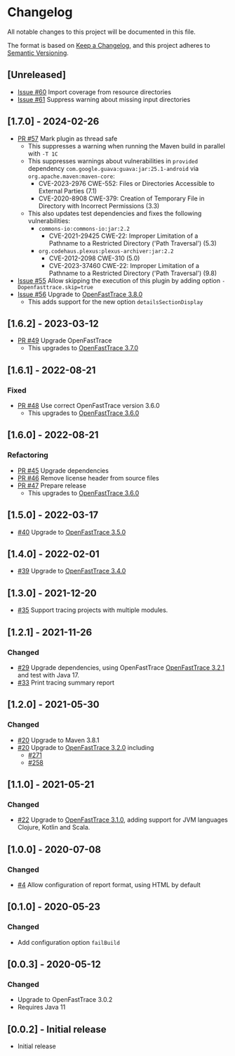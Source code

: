 # Changelog
All notable changes to this project will be documented in this file.

The format is based on [Keep a Changelog](https://keepachangelog.com/en/1.0.0/),
and this project adheres to [Semantic Versioning](https://semver.org/spec/v2.0.0.html).

## [Unreleased]

- [Issue #60](https://github.com/itsallcode/openfasttrace-maven-plugin/issues/60) Import coverage from resource directories
- [Issue #61](https://github.com/itsallcode/openfasttrace-maven-plugin/issues/61) Suppress warning about missing input directories

## [1.7.0] - 2024-02-26

- [PR #57](https://github.com/itsallcode/openfasttrace-maven-plugin/pull/57) Mark plugin as thread safe
  - This suppresses a warning when running the Maven build in parallel with `-T 1C`
  - This suppresses warnings about vulnerabilities in `provided` dependency `com.google.guava:guava:jar:25.1-android` via `org.apache.maven:maven-core`:
    - CVE-2023-2976 CWE-552: Files or Directories Accessible to External Parties (7.1)
    - CVE-2020-8908 CWE-379: Creation of Temporary File in Directory with Incorrect Permissions (3.3)
  - This also updates test dependencies and fixes the following vulnerabilities:
    - `commons-io:commons-io:jar:2.2`
      - CVE-2021-29425 CWE-22: Improper Limitation of a Pathname to a Restricted Directory ('Path Traversal') (5.3)
    - `org.codehaus.plexus:plexus-archiver:jar:2.2`
      - CVE-2012-2098 CWE-310 (5.0)
      - CVE-2023-37460 CWE-22: Improper Limitation of a Pathname to a Restricted Directory ('Path Traversal') (9.8)
- [Issue #55](https://github.com/itsallcode/openfasttrace-maven-plugin/issues/55) Allow skipping the execution of this plugin by adding option `-Dopenfasttrace.skip=true`
- [Issue #56](https://github.com/itsallcode/openfasttrace-maven-plugin/issues/56) Upgrade to [OpenFastTrace 3.8.0](https://github.com/itsallcode/openfasttrace/releases/tag/3.8.0)
  - This adds support for the new option `detailsSectionDisplay`

## [1.6.2] - 2023-03-12

- [PR #49](https://github.com/itsallcode/openfasttrace-maven-plugin/pull/49) Upgrade OpenFastTrace
  - This upgrades to [OpenFastTrace 3.7.0](https://github.com/itsallcode/openfasttrace/releases/tag/3.7.0)

## [1.6.1] - 2022-08-21

### Fixed

- [PR #48](https://github.com/itsallcode/openfasttrace-maven-plugin/pull/48) Use correct OpenFastTrace version 3.6.0
  - This upgrades to [OpenFastTrace 3.6.0](https://github.com/itsallcode/openfasttrace/releases/tag/3.6.0)

## [1.6.0] - 2022-08-21

### Refactoring

- [PR #45](https://github.com/itsallcode/openfasttrace-maven-plugin/pull/45) Upgrade dependencies
- [PR #46](https://github.com/itsallcode/openfasttrace-maven-plugin/pull/46) Remove license header from source files
- [PR #47](https://github.com/itsallcode/openfasttrace-maven-plugin/pull/47) Prepare release
  - This upgrades to [OpenFastTrace 3.6.0](https://github.com/itsallcode/openfasttrace/releases/tag/3.6.0)

## [1.5.0] - 2022-03-17

- [#40](https://github.com/itsallcode/openfasttrace-maven-plugin/pull/40) Upgrade to [OpenFastTrace 3.5.0](https://github.com/itsallcode/openfasttrace/releases/tag/3.5.0)

## [1.4.0] - 2022-02-01

- [#39](https://github.com/itsallcode/openfasttrace-maven-plugin/pull/39) Upgrade to [OpenFastTrace 3.4.0](https://github.com/itsallcode/openfasttrace/releases/tag/3.4.0)

## [1.3.0] - 2021-12-20

- [#35](https://github.com/itsallcode/openfasttrace-maven-plugin/issues/35) Support tracing projects with multiple modules.

## [1.2.1] - 2021-11-26

### Changed

- [#29](https://github.com/itsallcode/openfasttrace-maven-plugin/pull/29) Upgrade dependencies, using OpenFastTrace [OpenFastTrace 3.2.1](https://github.com/itsallcode/openfasttrace/releases/tag/3.2.1) and test with Java 17.
- [#33](https://github.com/itsallcode/openfasttrace-maven-plugin/issues/33) Print tracing summary report

## [1.2.0] - 2021-05-30

### Changed

- [#20](https://github.com/itsallcode/openfasttrace-maven-plugin/pull/20) Upgrade to Maven 3.8.1
- [#20](https://github.com/itsallcode/openfasttrace-maven-plugin/pull/20) Upgrade to [OpenFastTrace 3.2.0](https://github.com/itsallcode/openfasttrace/releases/tag/3.2.0) including
  - [#271](https://github.com/itsallcode/openfasttrace/issues/271)
  - [#258](https://github.com/itsallcode/openfasttrace/pull/258)

## [1.1.0] - 2021-05-21

### Changed

- [#22](https://github.com/itsallcode/openfasttrace-maven-plugin/pull/22) Upgrade to [OpenFastTrace 3.1.0](https://github.com/itsallcode/openfasttrace/releases/tag/3.1.0), adding support for JVM languages Clojure, Kotlin and Scala.

## [1.0.0] - 2020-07-08

### Changed

- [#4](https://github.com/itsallcode/openfasttrace-maven-plugin/issues/4) Allow configuration of report format, using HTML by default

## [0.1.0] - 2020-05-23

### Changed

- Add configuration option `failBuild`

## [0.0.3] - 2020-05-12

### Changed

- Upgrade to OpenFastTrace 3.0.2
- Requires Java 11

## [0.0.2] - Initial release

- Initial release
